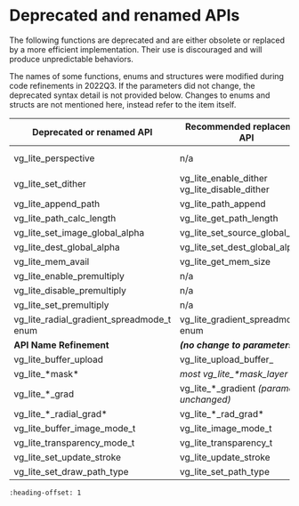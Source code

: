 # Deprecated and renamed APIs 

The following functions are deprecated and are either obsolete or replaced by a more efficient implementation. Their use is discouraged and will produce unpredictable behaviors.

The names of some functions, enums and structures were modified during code refinements in 2022Q3. If the parameters did not change, the deprecated syntax detail is not provided below. Changes to enums and structs are not mentioned here, instead refer to the item itself.



|**Deprecated or renamed API**|**Recommended replacement API**|**Source file**|**Date deprecated**|
|-----------------------------|-------------------------------|---------------|-------------------|
|vg\_lite\_perspective|n/a|vg\_lite.h|August 2022|
|vg\_lite\_set\_dither|vg\_lite\_enable\_dither vg\_lite\_disable\_dither|vg\_lite.h|August 2022|
|vg\_lite\_append\_path|vg\_lite\_path\_append|vg\_lite.h|Sept 2022|
|vg\_lite\_path\_calc\_length|vg\_lite\_get\_path\_length|vg\_lite.h|Sept 2022|
|vg\_lite\_set\_image\_global\_alpha|vg\_lite\_set\_source\_global\_alpha|vg\_lite.h|Sept 2022|
|vg\_lite\_dest\_global\_alpha|vg\_lite\_set\_dest\_global\_alpha|vg\_lite.h|Sept 2022|
|vg\_lite\_mem\_avail|vg\_lite\_get\_mem\_size|vg\_lite.h|Sept 2022|
|vg\_lite\_enable\_premultiply|n/a|vg\_lite.h|Dec 2022|
|vg\_lite\_disable\_premultiply|n/a|vg\_lite.h|Dec 2022|
|vg\_lite\_set\_premultiply|n/a|vg\_lite.h|Aug 2023|
|vg\_lite\_radial\_gradient\_spreadmode\_t enum|vg\_lite\_gradient\_spreadmode\_t enum|vg\_lite.h|March 2023|
|**API Name Refinement**|***\(no change to parameters\)***| | |
|vg\_lite\_buffer\_upload|vg\_lite\_upload\_buffer\_|vg\_lite.h|Sept 2022|
|vg\_lite\_\*mask\*|*most vg\_lite\_\*mask\_layer*|vg\_lite.h|Sept 2022|
|vg\_lite\_\*\_grad|vg\_lite\_\*\_gradient *\(parameters unchanged\)*|vg\_lite.h|Sept 2022|
|vg\_lite\_\*\_radial\_grad\*|vg\_lite\_\*\_rad\_grad\*|vg\_lite.h|Sept 2022|
|vg\_lite\_buffer\_image\_mode\_t|vg\_lite\_image\_mode\_t|vg\_lite.h|Sept 2022|
|vg\_lite\_transparency\_mode\_t|vg\_lite\_transparency\_t|vg\_lite.h|Sept 2022|
|vg\_lite\_set\_update\_stroke|vg\_lite\_update\_stroke|vg\_lite.h|Sept 2022|
|vg\_lite\_set\_draw\_path\_type|vg\_lite\_set\_path\_type|vg\_lite.h|Sept 2022|




```{include} ../topics/deprecated_vg_lite_syntax.md
:heading-offset: 1
```

